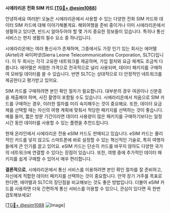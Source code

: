 **시에라리온 전화 SIM 카드 [[TG💪+ @esim1088](https://t.me/s/esim1088)]**

안녕하세요 여러분! 오늘은 시에라리온에서 사용할 수 있는 다양한 전화 SIM 카드와 데이터 SIM 카드에 대해 이야기해볼게요. 해외여행을 준비 중이거나 이미 시에라리온에서 생활하고 있다면, 반드시 알아두어야 할 몇 가지 중요한 정보들이 있습니다. 특히나 통신 서비스는 현지 생활의 필수 요소 중 하나입니다.

시에라리온에는 여러 통신사가 존재하며, 그중에서도 가장 인기 있는 회사는 에어텔(Airtel)과 싸이퍼넷(Sierra Leone Telecommunications Corporation, SLTC)입니다. 이 두 회사는 각각 고유한 네트워크를 제공하며, 가입 절차와 요금 체계도 조금씩 다릅니다. 에어텔은 저렴한 가격으로 전국적으로 널리 사용되며, 데이터 패키지를 구매하여 모바일 데이터를 쓸 수 있습니다. 반면 SLTC는 상대적으로 더 안정적인 네트워크를 제공한다고 평가받고 있어요.

SIM 카드를 구매하려면 본인 확인 절차가 필요합니다. 대부분의 경우 여권이나 신분증을 제출해야 하며, 사진 촬영이 포함될 수도 있습니다. 시에라리온에서 처음으로 SIM 카드를 구매하는 경우, 이러한 절차를 미리 숙지해두는 것이 중요해요. 또한, 데이터 요금제를 선택할 때는 자신의 여행 계획에 맞춰서 적당한 패키지를 선택하는 것이 좋습니다. 예를 들어, 짧은 방문 기간이라면 데이터 사용량이 많은 패키지를 구매하기보다는 일정 시간 동안 데이터를 사용할 수 있는 플랜을 추천드립니다.

현재 온라인에서 시에라리온 전용 eSIM 카드도 판매되고 있습니다. eSIM 카드는 물리적인 카드를 넣지 않고도 스마트폰에 바로 설정할 수 있는 혁신적인 기술로, 특히 여행자들에게 큰 인기를 끌고 있어요. eSIM 카드는 단순히 카드를 바꾸지 않아도 다양한 국가의 네트워크에 연결할 수 있다는 장점이 있습니다. 또한, 여행 중에 추가적인 데이터 패키지를 쉽게 구매할 수 있어서 매우 편리합니다.

**결론적으로**, 시에라리온에서 통신 서비스를 이용하려면 본인 확인 절차를 잘 준비하고, 자신에게 적합한 데이터 패키지를 선택하는 것이 중요합니다. 만약 장기 거주를 목표로 한다면, 에어텔과 SLTC의 장단점을 비교해보는 것도 좋은 방법입니다. 더불어 eSIM 카드를 사용하면 더욱 간편하게 통신 서비스를 이용할 수 있으니, 관심이 있다면 꼭 한번 검토해보세요!

[[TG💪+ @esim1088](https://t.me/s/esim1088) ![Image](https://i.postimg.cc/Y0z9fWf4/image.png)]
